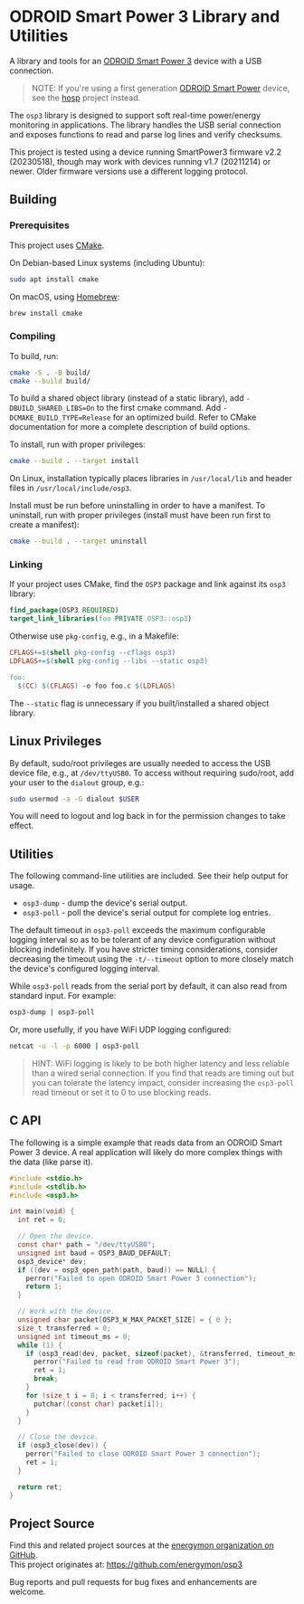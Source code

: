 # ODROID Smart Power 3 Library and Utilities

A library and tools for an [ODROID Smart Power 3](https://wiki.odroid.com/accessory/power_supply_battery/smartpower3) device with a USB connection.

> NOTE: If you're using a first generation [ODROID Smart Power](https://wiki.odroid.com/old_product/accessory/odroidsmartpower) device, see the [hosp](https://github.com/energymon/hosp) project instead.

The `osp3` library is designed to support soft real-time power/energy monitoring in applications.
The library handles the USB serial connection and exposes functions to read and parse log lines and verify checksums.

This project is tested using a device running SmartPower3 firmware v2.2 (20230518), though may work with devices running v1.7 (20211214) or newer.
Older firmware versions use a different logging protocol.


## Building

### Prerequisites

This project uses [CMake](https://cmake.org/).

On Debian-based Linux systems (including Ubuntu):

```sh
sudo apt install cmake
```

On macOS, using [Homebrew](https://brew.sh/):

```sh
brew install cmake
```

### Compiling

To build, run:

```sh
cmake -S . -B build/
cmake --build build/
```

To build a shared object library (instead of a static library), add `-DBUILD_SHARED_LIBS=On` to the first cmake command.
Add `-DCMAKE_BUILD_TYPE=Release` for an optimized build.
Refer to CMake documentation for more a complete description of build options.

To install, run with proper privileges:

```sh
cmake --build . --target install
```

On Linux, installation typically places libraries in `/usr/local/lib` and header files in `/usr/local/include/osp3`.

Install must be run before uninstalling in order to have a manifest.
To uninstall, run with proper privileges (install must have been run first to create a manifest):

```sh
cmake --build . --target uninstall
```

### Linking

If your project uses CMake, find the `OSP3` package and link against its `osp3` library:

```cmake
find_package(OSP3 REQUIRED)
target_link_libraries(foo PRIVATE OSP3::osp3)
```

Otherwise use `pkg-config`, e.g., in a Makefile:

```Makefile
CFLAGS+=$(shell pkg-config --cflags osp3)
LDFLAGS+=$(shell pkg-config --libs --static osp3)

foo:
  $(CC) $(CFLAGS) -o foo foo.c $(LDFLAGS)
```

The `--static` flag is unnecessary if you built/installed a shared object library.


## Linux Privileges

By default, sudo/root privileges are usually needed to access the USB device file, e.g., at `/dev/ttyUSB0`.
To access without requiring sudo/root, add your user to the `dialout` group, e.g.:

```sh
sudo usermod -a -G dialout $USER
```

You will need to logout and log back in for the permission changes to take effect.


## Utilities

The following command-line utilities are included.
See their help output for usage.

* `osp3-dump` - dump the device's serial output.
* `osp3-poll` - poll the device's serial output for complete log entries.

The default timeout in `osp3-poll` exceeds the maximum configurable logging interval so as to be tolerant of any device configuration without blocking indefinitely.
If you have stricter timing considerations, consider decreasing the timeout using the `-t/--timeout` option to more closely match the device's configured logging interval.

While `osp3-poll` reads from the serial port by default, it can also read from standard input.
For example:

```sh
osp3-dump | osp3-poll
````

Or, more usefully, if you have WiFi UDP logging configured:

```sh
netcat -u -l -p 6000 | osp3-poll
```

> HINT: WiFi logging is likely to be both higher latency and less reliable than a wired serial connection.
> If you find that reads are timing out but you can tolerate the latency impact, consider increasing the `osp3-poll` read timeout or set it to 0 to use blocking reads.


## C API

The following is a simple example that reads data from an ODROID Smart Power 3 device.
A real application will likely do more complex things with the data (like parse it).

```C
#include <stdio.h>
#include <stdlib.h>
#include <osp3.h>

int main(void) {
  int ret = 0;

  // Open the device.
  const char* path = "/dev/ttyUSB0";
  unsigned int baud = OSP3_BAUD_DEFAULT;
  osp3_device* dev;
  if ((dev = osp3_open_path(path, baud)) == NULL) {
    perror("Failed to open ODROID Smart Power 3 connection");
    return 1;
  }

  // Work with the device.
  unsigned char packet[OSP3_W_MAX_PACKET_SIZE] = { 0 };
  size_t transferred = 0;
  unsigned int timeout_ms = 0;
  while (1) {
    if (osp3_read(dev, packet, sizeof(packet), &transferred, timeout_ms) < 0) {
      perror("Failed to read from ODROID Smart Power 3");
      ret = 1;
      break;
    }
    for (size_t i = 0; i < transferred; i++) {
      putchar((const char) packet[i]);
    }
  }

  // Close the device.
  if (osp3_close(dev)) {
    perror("Failed to close ODROID Smart Power 3 connection");
    ret = 1;
  }

  return ret;
}
```


## Project Source

Find this and related project sources at the [energymon organization on GitHub](https://github.com/energymon).  
This project originates at: https://github.com/energymon/osp3

Bug reports and pull requests for bug fixes and enhancements are welcome.
